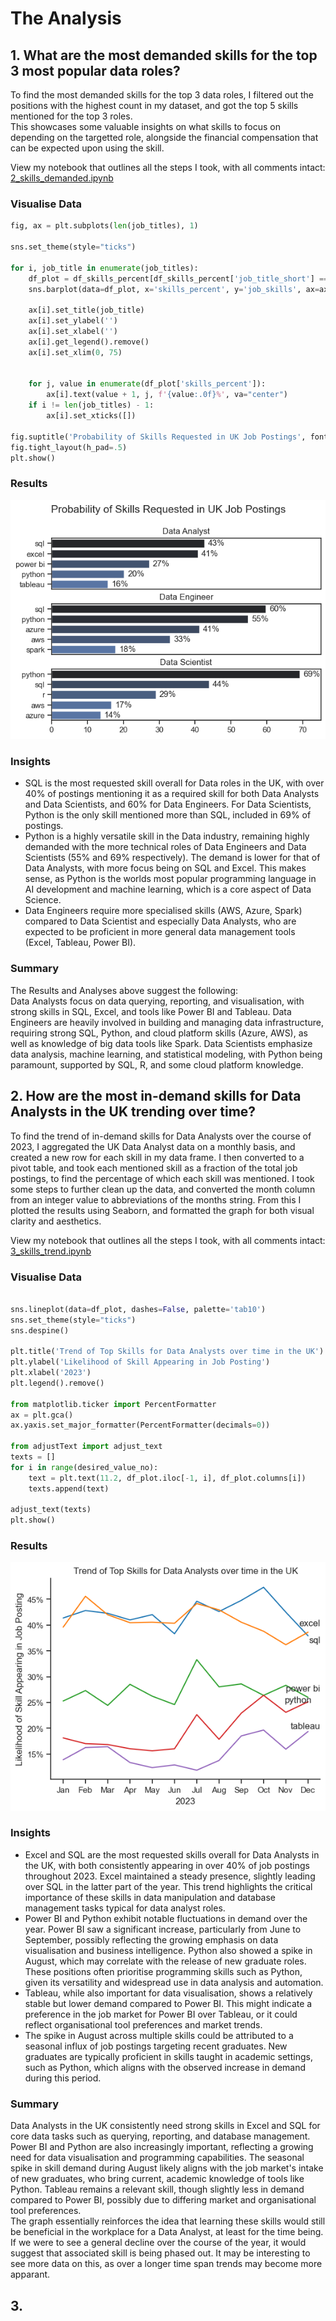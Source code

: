 # The Analysis

## 1. What are the most demanded skills for the top 3 most popular data roles?

To find the most demanded skills for the top 3 data roles, I filtered out the positions with the highest count in my dataset, and got the top 5 skills mentioned for the top 3 roles. \
This showcases some valuable insights on what skills to focus on depending on the targetted role, alongside the financial compensation that can be expected upon using the skill.

View my notebook that outlines all the steps I took, with all comments intact:  [2_skills_demanded.ipynb](3_Project\2_skills_demand.ipynb)

### Visualise Data
```python
fig, ax = plt.subplots(len(job_titles), 1)

sns.set_theme(style="ticks")

for i, job_title in enumerate(job_titles):
    df_plot = df_skills_percent[df_skills_percent['job_title_short'] == job_title].head(5)
    sns.barplot(data=df_plot, x='skills_percent', y='job_skills', ax=ax[i], hue='skill_count', palette='dark:b_r')

    ax[i].set_title(job_title)
    ax[i].set_ylabel('')  
    ax[i].set_xlabel('')
    ax[i].get_legend().remove()
    ax[i].set_xlim(0, 75)

   
    for j, value in enumerate(df_plot['skills_percent']):
        ax[i].text(value + 1, j, f'{value:.0f}%', va="center")
    if i != len(job_titles) - 1:
        ax[i].set_xticks([])

fig.suptitle('Probability of Skills Requested in UK Job Postings', fontsize=15)
fig.tight_layout(h_pad=.5) 
plt.show()
```


### Results 

![Visualisation of Most Demanded Skills for Data roles](3_Project\images\skill_demand_3_data_roles.png)

### Insights

- SQL is the most requested skill overall for Data roles in the UK, with over 40% of postings mentioning it as a required skill for both Data Analysts and Data Scientists, and 60% for Data Engineers. For Data Scientists, Python is the only skill mentioned more than SQL, included in 69% of postings.
- Python is a highly versatile skill in the Data industry, remaining highly demanded with the more technical roles of Data Engineers and Data Scientists (55% and 69% respectively). The demand is lower for that of Data Analysts, with more focus being on SQL and Excel. This makes sense, as Python is the worlds most popular programming language in AI development and machine learning, which is a core aspect of Data Science.
- Data Engineers require more specialised skills (AWS, Azure, Spark) compared to Data Scientist and especially Data Analysts, who are expected to be proficient in more general data management tools (Excel, Tableau, Power BI).

### Summary
The Results and Analyses above suggest the following: \
Data Analysts focus on data querying, reporting, and visualisation, with strong skills in SQL, Excel, and tools like Power BI and Tableau.
Data Engineers are heavily involved in building and managing data infrastructure, requiring strong SQL, Python, and cloud platform skills (Azure, AWS), as well as knowledge of big data tools like Spark.
Data Scientists emphasize data analysis, machine learning, and statistical modeling, with Python being paramount, supported by SQL, R, and some cloud platform knowledge.

## 2. How are the most in-demand skills for Data Analysts in the UK trending over time?

To find the trend of in-demand skills for Data Analysts over the course of 2023, I aggregated the UK Data Analyst data on a monthly basis, and created a new row for each skill in my data frame. I then converted to a pivot table, and took each mentioned skill as a fraction of the total job postings, to find the percentage of which each skill was mentioned. I took some steps to further clean up the data, and converted the month column from an integer value to abbreviations of the months string. From this I plotted the results using Seaborn, and formatted the graph for both visual clarity and aesthetics.

View my notebook that outlines all the steps I took, with all comments intact:  [3_skills_trend.ipynb](3_Project\3_skills_trend.ipynb)

### Visualise Data

```python

sns.lineplot(data=df_plot, dashes=False, palette='tab10')
sns.set_theme(style="ticks")
sns.despine()

plt.title('Trend of Top Skills for Data Analysts over time in the UK')
plt.ylabel('Likelihood of Skill Appearing in Job Posting')
plt.xlabel('2023')
plt.legend().remove()

from matplotlib.ticker import PercentFormatter
ax = plt.gca()
ax.yaxis.set_major_formatter(PercentFormatter(decimals=0))

from adjustText import adjust_text
texts = []
for i in range(desired_value_no):
    text = plt.text(11.2, df_plot.iloc[-1, i], df_plot.columns[i]) 
    texts.append(text)

adjust_text(texts)
plt.show()

```

### Results

![Trending Skills for Data Analysts in the UK over time](3_Project\images\da_skills_temporal.png)

### Insights

- Excel and SQL are the most requested skills overall for Data Analysts in the UK, with both consistently appearing in over 40% of job postings throughout 2023. Excel maintained a steady presence, slightly leading over SQL in the latter part of the year. This trend highlights the critical importance of these skills in data manipulation and database management tasks typical for data analyst roles.
- Power BI and Python exhibit notable fluctuations in demand over the year. Power BI saw a significant increase, particularly from June to September, possibly reflecting the growing emphasis on data visualisation and business intelligence. Python also showed a spike in August, which may correlate with the release of new graduate roles. These positions often prioritise programming skills such as Python, given its versatility and widespread use in data analysis and automation.
- Tableau, while also important for data visualisation, shows a relatively stable but lower demand compared to Power BI. This might indicate a preference in the job market for Power BI over Tableau, or it could reflect organisational tool preferences and market trends.
- The spike in August across multiple skills could be attributed to a seasonal influx of job postings targeting recent graduates. New graduates are typically proficient in skills taught in academic settings, such as Python, which aligns with the observed increase in demand during this period.

### Summary

Data Analysts in the UK consistently need strong skills in Excel and SQL for core data tasks such as querying, reporting, and database management. Power BI and Python are also increasingly important, reflecting a growing need for data visualisation and programming capabilities. The seasonal spike in skill demand during August likely aligns with the job market's intake of new graduates, who bring current, academic knowledge of tools like Python. Tableau remains a relevant skill, though slightly less in demand compared to Power BI, possibly due to differing market and organisational tool preferences. \
The graph essentially reinforces the idea that learning these skills would still be beneficial in the workplace for a Data Analyst, at least for the time being. If we were to see a general decline over the course of the year, it would suggest that associated skill is being phased out. It may be interesting to see more data on this, as over a longer time span trends may become more apparant.

## 3.